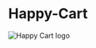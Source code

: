 # Happy-Cart

![Happy Cart logo](https://github.com/user-attachments/assets/c169cd2e-7305-4d96-aab3-acf47f0411d5)
